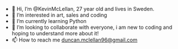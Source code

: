 - 👋 Hi, I’m @KevinMcLellan, 27 year old and lives in Sweden.
- 👀 I’m interested in art, sales and coding
- 🌱 I’m currently learning Python
- 💞️ I’m looking to collaborate with everyone, i am new to coding and hoping to understand more about it!
- 📫 How to reach me duncan.mclellan96@gmail.com

<!---
KevinMcLellan/KevinMcLellan is a ✨ special ✨ repository because its `README.md` (this file) appears on your GitHub profile.
You can click the Preview link to take a look at your changes.
--->
